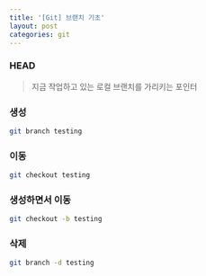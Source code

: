 ```yaml
---
title: '[Git] 브랜치 기초'
layout: post
categories: git
---
```


### HEAD
> 지금 작업하고 있는 로컬 브랜치를 가리키는 포인터

### 생성
```bash
git branch testing
```

### 이동
```bash
git checkout testing
```

### 생성하면서 이동
```bash
git checkout -b testing
```

### 삭제
```bash
git branch -d testing
```
